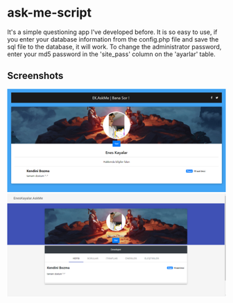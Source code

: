 # ask-me-script
It's a simple questioning app I've developed before. It is so easy to use, if you enter your database information from the config.php file and save the sql file to the database, it will work. To change the administrator password, enter your md5 password in the 'site_pass' column on the 'ayarlar' table.


## Screenshots
![first](images/HollaDroid.png)
![second](images/AndBoo.png)
